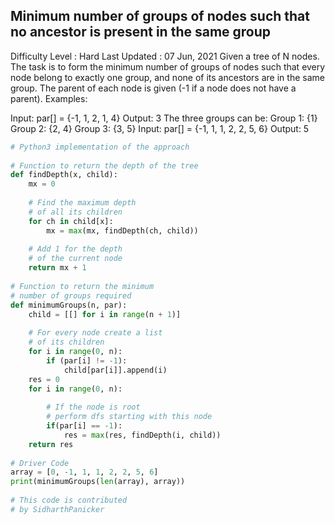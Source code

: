 
## Minimum number of groups of nodes such that no ancestor is present in the same group
Difficulty Level : Hard
Last Updated : 07 Jun, 2021
Given a tree of N nodes. The task is to form the minimum number of groups of nodes such that every node belong to exactly one group, and none of its ancestors are in the same group. The parent of each node is given (-1 if a node does not have a parent).
Examples: 

Input: par[] = {-1, 1, 2, 1, 4} 
Output: 3 
The three groups can be: 
Group 1: {1} 
Group 2: {2, 4} 
Group 3: {3, 5}
Input: par[] = {-1, 1, 1, 2, 2, 5, 6} 
Output: 5 

```py
# Python3 implementation of the approach
 
# Function to return the depth of the tree
def findDepth(x, child):
    mx = 0
     
    # Find the maximum depth
    # of all its children
    for ch in child[x]:
        mx = max(mx, findDepth(ch, child))
         
    # Add 1 for the depth
    # of the current node
    return mx + 1
 
# Function to return the minimum 
# number of groups required
def minimumGroups(n, par):
    child = [[] for i in range(n + 1)]
     
    # For every node create a list
    # of its children
    for i in range(0, n):
        if (par[i] != -1):
            child[par[i]].append(i)
    res = 0
    for i in range(0, n):
         
        # If the node is root
        # perform dfs starting with this node
        if(par[i] == -1):
            res = max(res, findDepth(i, child))
    return res
 
# Driver Code
array = [0, -1, 1, 1, 2, 2, 5, 6]
print(minimumGroups(len(array), array))
 
# This code is contributed
# by SidharthPanicker
```
